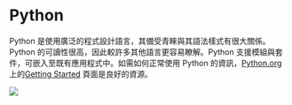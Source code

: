 # Python

​Python 是使用廣泛的程式設計語言，其備受青睞與其語法樣式有很大關係。Python 的可讀性很高，因此較許多其他語言更容易瞭解。Python 支援模組與套件，可嵌入至既有應用程式中。如需如何正常使用 Python 的資訊，[Python.org](https://www.python.org) 上的[Getting Started](https://www.python.org/about/gettingstarted/) 頁面是良好的資源。

![](https://files.gitbook.com/v0/b/gitbook-x-prod.appspot.com/o/spaces%2FY5ZuHF3yuXFWp1C46ZSo%2Fuploads%2Fgit-blob-6bd72c745aa81df1f25c09989fa19f672c631e59%2Fpythonlogo.jpg?alt=media)
